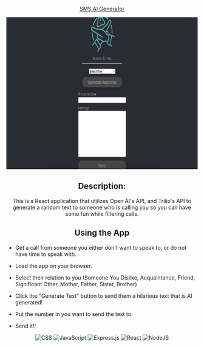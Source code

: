 <div id="description" align="center">

<u>SMS AI Generator</u>

<img
    src="src/assets/SPA ss.png"
    width="800" height="400"
/>

## Description:
This is a React application that utilizes Open AI's API, and Trilio's API to generate a random text to someone who is calling you so you can have some fun while filtering calls.

## Using the App
</div>

- Get a call from someone you either don't want to speak to, or do not have time to speak with.

- Load the app on your browser.

- Select their relation to you (Someone You Dislike, Acquaintance, Friend, Significant Other, Mother, Father, Sister, Brother)

- Click the "Generate Text" button to send them a hilarious text that is AI generated!

- Put the number in you want to send the text to.

- Send it!!
<div align='center'>

![CSS](https://img.shields.io/badge/CSS-239120?&style=for-the-badge&logo=css3&logoColor=white)
![JavaScript](https://img.shields.io/badge/JavaScript-323330?style=for-the-badge&logo=javascript&logoColor=F7DF1E)
![Express.js](https://img.shields.io/badge/express.js-%23404d59.svg?style=for-the-badge&logo=express&logoColor=%2361DAFB)
![React](https://img.shields.io/badge/react-%2320232a.svg?style=for-the-badge&logo=react&logoColor=%2361DAFB)
![NodeJS](https://img.shields.io/badge/node.js-6DA55F?style=for-the-badge&logo=node.js&logoColor=white)

</div>

